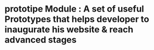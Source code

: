  # prototipe Module : A set of useful Prototypes that helps developer to inaugurate his website & reach advanced stages  
